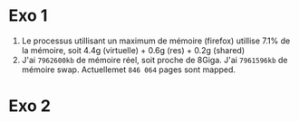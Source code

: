 # Exo 1

1. Le processus utillisant un maximum de mémoire (firefox) utillise 7.1% de la mémoire, soit 4.4g (virtuelle) + 0.6g (res) + 0.2g (shared)
2. J'ai `7962600kb` de mémoire réel, soit proche de 8Giga. J'ai `7961596kb` de mémoire swap. Actuellemet `846 064` pages sont mapped.

# Exo 2